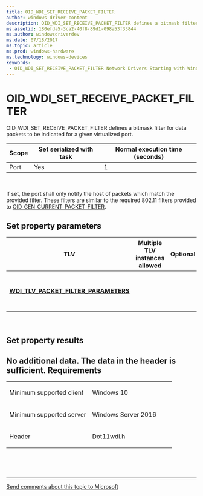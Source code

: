 ```yaml
---
title: OID_WDI_SET_RECEIVE_PACKET_FILTER
author: windows-driver-content
description: OID_WDI_SET_RECEIVE_PACKET_FILTER defines a bitmask filter for data packets to be indicated for a given virtualized port.
ms.assetid: 180efda5-3ca2-40f8-89d1-098a53f33844
ms.author: windowsdriverdev 
ms.date: 07/18/2017 
ms.topic: article 
ms.prod: windows-hardware 
ms.technology: windows-devices 
keywords:
 - OID_WDI_SET_RECEIVE_PACKET_FILTER Network Drivers Starting with Windows Vista
---
```


# OID\_WDI\_SET\_RECEIVE\_PACKET\_FILTER


OID\_WDI\_SET\_RECEIVE\_PACKET\_FILTER defines a bitmask filter for data packets to be indicated for a given virtualized port.

| Scope | Set serialized with task | Normal execution time (seconds) |
|-------|--------------------------|---------------------------------|
| Port  | Yes                      | 1                               |

 

If set, the port shall only notify the host of packets which match the provided filter. These filters are similar to the required 802.11 filters provided to [OID\_GEN\_CURRENT\_PACKET\_FILTER](https://msdn.microsoft.com/library/windows/hardware/ff569575).

## Set property parameters


| TLV                                                                                   | Multiple TLV instances allowed | Optional | Description                          |
|---------------------------------------------------------------------------------------|--------------------------------|----------|--------------------------------------|
| [**WDI\_TLV\_PACKET\_FILTER\_PARAMETERS**](https://msdn.microsoft.com/library/windows/hardware/dn898019) |                                |          | The bitmask filter for data packets. |

 

## Set property results


No additional data. The data in the header is sufficient.
Requirements
------------

<table>
<colgroup>
<col width="50%" />
<col width="50%" />
</colgroup>
<tbody>
<tr class="odd">
<td><p>Minimum supported client</p></td>
<td><p>Windows 10</p></td>
</tr>
<tr class="even">
<td><p>Minimum supported server</p></td>
<td><p>Windows Server 2016</p></td>
</tr>
<tr class="odd">
<td><p>Header</p></td>
<td>Dot11wdi.h</td>
</tr>
</tbody>
</table>

 

 


--------------------
[Send comments about this topic to Microsoft](mailto:wsddocfb@microsoft.com?subject=Documentation%20feedback%20%5Bnetvista\netvista%5D:%20OID_WDI_SET_RECEIVE_PACKET_FILTER%20%20RELEASE:%20%286/30/2017%29&body=%0A%0APRIVACY%20STATEMENT%0A%0AWe%20use%20your%20feedback%20to%20improve%20the%20documentation.%20We%20don't%20use%20your%20email%20address%20for%20any%20other%20purpose,%20and%20we'll%20remove%20your%20email%20address%20from%20our%20system%20after%20the%20issue%20that%20you're%20reporting%20is%20fixed.%20While%20we're%20working%20to%20fix%20this%20issue,%20we%20might%20send%20you%20an%20email%20message%20to%20ask%20for%20more%20info.%20Later,%20we%20might%20also%20send%20you%20an%20email%20message%20to%20let%20you%20know%20that%20we've%20addressed%20your%20feedback.%0A%0AFor%20more%20info%20about%20Microsoft's%20privacy%20policy,%20see%20http://privacy.microsoft.com/default.aspx. "Send comments about this topic to Microsoft")


